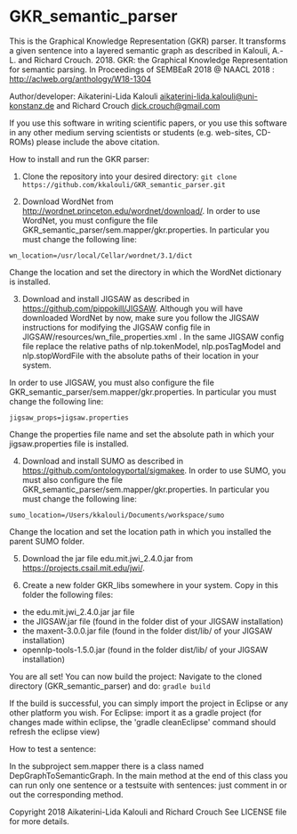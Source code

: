 # GKR_semantic_parser

This is the Graphical Knowledge Representation (GKR) parser. It transforms a given sentence into a layered semantic graph as described
in Kalouli, A.-L. and Richard Crouch. 2018. GKR: the Graphical Knowledge Representation for semantic parsing. In Proceedings of SEMBEaR 2018
@ NAACL 2018 : http://aclweb.org/anthology/W18-1304 

Author/developer: Aikaterini-Lida Kalouli <aikaterini-lida.kalouli@uni-konstanz.de> and Richard Crouch <dick.crouch@gmail.com>

If you use this software in writing scientific papers, or you use this
software in any other medium serving scientists or students (e.g. web-sites,
CD-ROMs) please include the above citation.


How to install and run the GKR parser: 

1. Clone the repository into your desired directory: ``` git clone https://github.com/kkalouli/GKR_semantic_parser.git ```

2.  Download WordNet from http://wordnet.princeton.edu/wordnet/download/.
In order to use WordNet, you must configure the file GKR_semantic_parser/sem.mapper/gkr.properties. 
In particular you must change the following line:

``` wn_location=/usr/local/Cellar/wordnet/3.1/dict ```

Change the location and set the directory in which the WordNet dictionary is installed.

3. Download and install JIGSAW as described in https://github.com/pippokill/JIGSAW. 
Although you will have downloaded WordNet by now, make sure you follow the JIGSAW instructions for modifying the JIGSAW config file in
JIGSAW/resources/wn_file_properties.xml . In the same JIGSAW config file replace the relative paths of nlp.tokenModel, nlp.posTagModel and 
nlp.stopWordFile with the absolute paths of their location in your system.

In order to use JIGSAW, you must also configure the file GKR_semantic_parser/sem.mapper/gkr.properties. 
In particular you must change the following line:

``` jigsaw_props=jigsaw.properties ```

Change the properties file name and set the absolute path in which your jigsaw.properties file is installed. 

4. Download and install SUMO as described in https://github.com/ontologyportal/sigmakee. 
In order to use SUMO, you must also configure the file GKR_semantic_parser/sem.mapper/gkr.properties. 
In particular you must change the following line:

``` sumo_location=/Users/kkalouli/Documents/workspace/sumo ```

Change the location and set the location path in which you installed the parent SUMO folder. 

5. Download the jar file edu.mit.jwi_2.4.0.jar from https://projects.csail.mit.edu/jwi/.

6. Create a new folder GKR_libs somewhere in your system. Copy in this folder the following files:
- the edu.mit.jwi_2.4.0.jar jar file
- the JIGSAW.jar file (found in the folder dist of your JIGSAW installation)
- the maxent-3.0.0.jar file (found in the folder dist/lib/ of your JIGSAW installation)
- opennlp-tools-1.5.0.jar (found in the folder dist/lib/ of your JIGSAW installation)

You are all set! You can now build the project:
Navigate to the cloned directory (GKR_semantic_parser) and do: ``` gradle build ```

If the build is successful, you can simply import the project in Eclipse or any other platform you wish.
For Eclipse: import it as a gradle project
(for changes made within eclipse, the 'gradle cleanEclipse' command should refresh the eclipse view)



How to test a sentence:

In the subproject sem.mapper there is a class named DepGraphToSemanticGraph.
In the main method at the end of this class you can run only one sentence or a testsuite with sentences: just comment in or
out the corresponding method.



Copyright 2018 Aikaterini-Lida Kalouli and Richard Crouch
See LICENSE file for more details.
